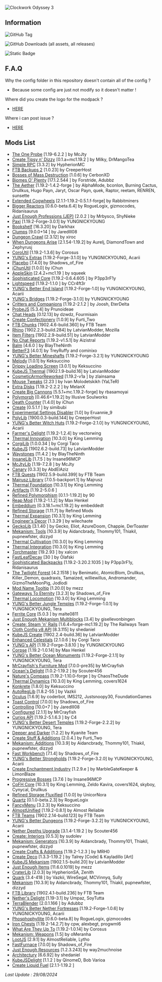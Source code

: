 
![Clockwork Odyssey 3](https://github.com/user-attachments/assets/e9c22a60-568d-46e6-818c-9d56a49182dc)


## Information

![GitHub Tag](https://img.shields.io/github/v/tag/RLLanonymous/Clockwork-Odyssey-Modpack?sort=date&style=for-the-badge&logo=gitbook)

![GitHub Downloads (all assets, all releases)](https://img.shields.io/github/downloads/RLLanonymous/Clockwork-Odyssey-Modpack/total?style=for-the-badge&logo=github&color=%23209403)

![Static Badge](https://img.shields.io/badge/Latest%20Minecraft%20Version%20Supported-1.19.2-%2307b1e0?style=for-the-badge)

## F.A.Q

Why the config folder in this repository doesn't contain all of the config ?

- Because some config are just not modify so it doesn't matter !

Where did you create the logo for the modpack ?

- [HERE](https://www.titlemc.app/)

Where i can post issue ? 

- [HERE](https://github.com/RLLanonymous/Clockwork-Odyssey-Modpack/issues)

## Mods List

- [The One Probe](https://www.curseforge.com/projects/245211) [1.19-6.2.2
] by McJty
- [Create Tipsy n' Dizzy](https://www.curseforge.com/projects/952062) [0.1.a+mc1.19.2
] by Milky, DrMangoTea
- [Simple RPC](https://www.curseforge.com/projects/411816) [3.3.2] by HypherionMC
- [FTB Backups 2](https://www.curseforge.com/projects/622737) [1.0.23] by CreeperHost
- [Bosses of Mass Destruction](https://www.curseforge.com/projects/941573) [1.0.6] by CerbonXD
- [Biomes O' Plenty](https://www.curseforge.com/projects/220318) [17.1.2.544
] by Forstride, Adubbz
- [The Aether](https://www.curseforge.com/projects/255308) [1.19.2-1.4.2-forge
] by AlphaMode, bconlon, Burning Cactus, Drullkus, Hugo Payn, Jaryt, Oscar Payn, quek, Raptor, reetam, RENREN, sunsette
- [Extended Cogwheels](https://www.curseforge.com/projects/739973) [2.1.1-1.19.2-0.5.1.f-forge] by Rabbitminers
- [Bigger Reactors](https://www.curseforge.com/projects/407780) [0.6.0-beta.6.4] by RogueLogix, gizmocodes, Ridanisaurus
- [Just Enough Professions (JEP)](https://www.curseforge.com/projects/417645) [2.0.2
] by Mrbysco, ShyNieke
- [Paxi](https://www.curseforge.com/projects/515708) [1.19.2-Forge-3.0.1] by YUNGNICKYOUNG
- [Bookshelf](https://www.curseforge.com/projects/228525) [16.3.20] by Darkhax
- [Clumps](https://www.curseforge.com/projects/256717) [9.0.0+14
] by Jaredlll08
- [Dungeon Crawl](https://www.curseforge.com/projects/324973) [2.3.12] by xiroc
- [When Dungeons Arise](https://www.curseforge.com/projects/442508) [2.1.54-1.19.2] by Aurelj, DiamondTown and Zephyrusj
- [CoroUtil](https://www.curseforge.com/projects/237749) [1.19.2-1.3.6] by Corosus
- [YUNG's Extras](https://www.curseforge.com/projects/480006) [1.19.2-Forge-3.1.0] by YUNGNICKYOUNG, Acarii
- [Placebo](https://www.curseforge.com/projects/283644) [7.4.0] by Shadows_of_Fire
- [iChunUtil](https://www.curseforge.com/projects/229060) [1.0.0] by iChun
- [AppleSkin](https://www.curseforge.com/projects/248787) [2.4.2+mc1.19
] by squeek
- [Sophisticated Core](https://www.curseforge.com/projects/618298) [1.19.2-0.6.4.605
] by P3pp3rF1y
- [Lightspeed](https://modrinth.com/mod/US93mifm) [1.19.2-1.1.0
] by CCr4ft3r
- [YUNG's Better End Island](https://www.curseforge.com/projects/901344) [1.19.2-Forge-1.0] by YUNGNICKYOUNG, Acarii
- [YUNG's Bridges](https://www.curseforge.com/projects/536660) [1.19.2-Forge-3.1.0] by YUNGNICKYOUNG
- [Critters and Companions](https://www.curseforge.com/projects/574913) [1.19.2-2.1.2
] by Joosh, EterDelta
- [ProbeJS](https://www.curseforge.com/projects/585406) [5.3.4] by Prunoideae
- [Chat Heads](https://www.curseforge.com/projects/407206) [0.12.13] by dzwdz, Fourmisain
- [Create Confectionery](https://www.curseforge.com/projects/531834) [1.0.9] by Furti_Two
- [FTB Chunks](https://www.curseforge.com/projects/314906) [1902.4.6-build.360] by FTB Team
- [Rhino](https://www.curseforge.com/projects/416294) [1902.2.3-build.284] by LatvianModder, Mozilla
- [Item Filters](https://www.curseforge.com/projects/309674) [1902.2.9-build.51] by LatvianModder
- [No Chat Reports](https://www.curseforge.com/projects/634062) [1.19.2-v1.5.1] by Aizistral
- [Balm](https://www.curseforge.com/projects/531761) [4.6.0
] by BlayTheNinth
- [BetterF3](https://www.curseforge.com/projects/401648) [4.0.1] by TreyRuffy and cominixo
- [YUNG's Better Mineshafts](https://www.curseforge.com/projects/389665) [1.19.2-Forge-3.2.1] by YUNGNICKYOUNG
- [Melody](https://www.curseforge.com/projects/938643) [1.0.1] by Keksuccino
- [Drippy Loading Screen](https://www.curseforge.com/projects/511770) [3.0.1] by Keksuccino
- [KubeJS Thermal](https://www.curseforge.com/projects/421694) [1902.1.9-build.16] by LatvianModder
- [CosmeticArmorReworked](https://www.curseforge.com/projects/237307) [1.19.2-v1a
] by zlainsama
- [Mouse Tweaks](https://www.curseforge.com/projects/60089) [2.23
] by Ivan Molodetskikh (YaLTeR)
- [Extra Disks](https://www.curseforge.com/projects/351491) [1.19.2-2.2.2
] by MelanX
- [Create Big Cannons](https://www.curseforge.com/projects/646668) [5.5.1+mc.1.19.2-forge] by rbasamoyai
- [Polymorph](https://www.curseforge.com/projects/388800) [0.46.6+1.19.2] by Illusive Soulworks
- [Death Counter](https://www.curseforge.com/projects/229068) [1.4.0] by iChun
- [Create](https://www.curseforge.com/projects/328085) [0.5.1.f
] by simibubi
- [Experimental Settings Disabler](https://www.curseforge.com/projects/926083) [1.0] by Eruannie_9
- [PolyLib](https://www.curseforge.com/projects/576589) [1900.0.3-build.144] by CreeperHost
- [YUNG's Better Witch Huts](https://www.curseforge.com/projects/631401) [1.19.2-Forge-2.1.0] by YUNGNICKYOUNG, Acarii
- [Farmer's Delight](https://www.curseforge.com/projects/398521) [1.19.2-1.2.4] by vectorwing
- [Thermal Innovation](https://www.curseforge.com/projects/291737) [10.3.0] by King Lemming
- [CorgiLib](https://www.curseforge.com/projects/693313) [1.0.0.34
] by Corgi Taco
- [KubeJS](https://www.curseforge.com/projects/238086) [1902.6.2-build.73] by LatvianModder
- [Waystones](https://www.curseforge.com/projects/245755) [11.4.2
] by BlayTheNinth
- [InsaneLib](https://www.curseforge.com/projects/465109) [1.7.5
] by Insane96MCP
- [McJtyLib](https://www.curseforge.com/projects/233105) [1.19-7.2.8
] by McJty
- [Canary](https://www.curseforge.com/projects/665658) [0.3.3] by AbdElAziz
- [FTB Quests](https://www.curseforge.com/projects/289412) [1902.5.9-build.399] by FTB Team
- [Majrusz Library](https://www.curseforge.com/projects/437409) [7.0.5-backport.1] by Majrusz
- [Thermal Foundation](https://www.curseforge.com/projects/222880) [10.3.1] by King Lemming
- [Artifacts](https://www.curseforge.com/projects/312353) [1.19.2-5.0.6
]
- [Refined Polymorphism](https://www.curseforge.com/projects/943086) [0.1.1-1.19.2] by 90
- [Reap Mod](https://www.curseforge.com/projects/244256) [1.19.2-1.1.2] by Max Henkel
- [Embeddium](https://www.curseforge.com/projects/908741) [0.3.18.1+mc1.19.2] by embeddedt
- [Refined Storage](https://www.curseforge.com/projects/243076) [1.11.7] by Refined Mods
- [Thermal Expansion](https://www.curseforge.com/projects/69163) [10.3.1] by King Lemming
- [Engineer's Decor](https://www.curseforge.com/projects/313866) [1.3.29
] by wilechaote
- [GeckoLib](https://www.curseforge.com/projects/388172) [3.1.40
] by Gecko, Eliot, AzureDoom, Chappie, DerToaster
- [Mekanism: Tools](https://www.curseforge.com/projects/268567) [10.3.9] by Aidancbrady, Thommy101, Thiakil, pupnewfster, dizzyd
- [Thermal Cultivation](https://www.curseforge.com/projects/271835) [10.3.0] by King Lemming
- [Thermal Integration](https://www.curseforge.com/projects/626708) [10.3.0] by King Lemming
- [Torchmaster](https://www.curseforge.com/projects/254268) [19.2.93
] by xalcon
- [FastLeafDecay](https://www.curseforge.com/projects/230976) [30
] by Olafski
- [Sophisticated Backpacks](https://www.curseforge.com/projects/422301) [1.19.2-3.20.2.1035
] by P3pp3rF1y, Ridanisaurus
- [The Twilight Forest](https://www.curseforge.com/projects/227639) [4.2.1518
] by Benimatic, AtomicBlom, Drullkus, Killer_Demon, quadraxis, Tamaized, williewillus, Andromander, GizmoTheMoonPig, Jodlodi
- [Mod Name Tooltip](https://www.curseforge.com/projects/238747) [1.20.0] by mezz
- [Gateways To Eternity](https://www.curseforge.com/projects/417802) [3.2.3] by Shadows_of_Fire
- [Thermal Locomotion](https://www.curseforge.com/projects/406959) [10.3.0] by King Lemming
- [YUNG's Better Jungle Temples](https://www.curseforge.com/projects/897669) [1.19.2-Forge-1.0.1] by YUNGNICKYOUNG, Tera
- [Ferrite Core](https://www.curseforge.com/projects/429235) [5.0.3
] by malte0811
- [Just Enough Mekanism Multiblocks](https://www.curseforge.com/projects/898746) [3.4] by gisellevonbingen
- [Create: Steam 'n' Rails](https://www.curseforge.com/projects/688231) [1.6.4+forge-mc1.19.2] by The Railways Team
- [Cloth Config v8 API](https://www.curseforge.com/projects/348521) [8.3.115] by shedaniel
- [KubeJS Create](https://www.curseforge.com/projects/429371) [1902.2.4-build.36] by LatvianModder
- [Enhanced Celestials](https://www.curseforge.com/projects/438447) [2.1.0.6
] by Corgi Taco
- [YUNG's API](https://www.curseforge.com/projects/421850) [1.19.2-Forge-3.8.10
] by YUNGNICKYOUNG
- [Corpse](https://www.curseforge.com/projects/316582) [1.19.2-1.0.14] by Max Henkel
- [YUNG's Better Ocean Monuments](https://www.curseforge.com/projects/689238) [1.19.2-Forge-2.1.1] by YUNGNICKYOUNG, Tera
- [MrCrayfish's Furniture Mod](https://www.curseforge.com/projects/55438) [7.0.0-pre35] by MrCrayfish
- [Ocean's Delight](https://www.curseforge.com/projects/841262) [1.0.2-1.19.2
] by Scouter456
- [Nature's Compass](https://www.curseforge.com/projects/252848) [1.19.2-1.10.0-forge
] by ChaosTheDude
- [Thermal Dynamics](https://www.curseforge.com/projects/227443) [10.3.0] by King Lemming, covers1624
- [Konkrete](https://www.curseforge.com/projects/410295) [1.8.0] by Keksuccino
- [AutoRegLib](https://www.curseforge.com/projects/250363) [1.8.2-55
] by Vazkii
- [Oculus](https://www.curseforge.com/projects/581495) [1.6.9] by coderbot, IMS212, Justsnoopy30, FoundationGames
- [Toast Control](https://www.curseforge.com/projects/271740) [7.0.0] by Shadows_of_Fire
- [Controlling](https://www.curseforge.com/projects/250398) [10.0+7
] by Jaredlll08
- [Configured](https://www.curseforge.com/projects/457570) [2.1.1] by MrCrayfish
- [Curios API](https://www.curseforge.com/projects/309927) [1.19.2-5.1.6.3
] by C4
- [YUNG's Better Desert Temples](https://www.curseforge.com/projects/631016) [1.19.2-Forge-2.2.2] by YUNGNICKYOUNG, Tera
- [Deeper and Darker](https://www.curseforge.com/projects/659011) [1.2.2] by Kyanite Team
- [Create Stuff & Additions](https://www.curseforge.com/projects/466792) [2.0.4.] by Furti_Two
- [Mekanism: Additions](https://www.curseforge.com/projects/345425) [10.3.9] by Aidancbrady, Thommy101, Thiakil, pupnewfster, dizzyd
- [Fast Workbench](https://www.curseforge.com/projects/288885) [7.1.4] by Shadows_of_Fire
- [YUNG's Better Strongholds](https://www.curseforge.com/projects/465575) [1.19.2-Forge-3.2.0] by YUNGNICKYOUNG, Acarii
- [Create Enchantment Industry](https://www.curseforge.com/projects/688768) [1.2.9.e
] by MarbleGateKeeper & LimonBlaze
- [Progressive Bosses](https://www.curseforge.com/projects/289466) [3.7.6
] by Insane96MCP
- [CoFH Core](https://www.curseforge.com/projects/69162) [10.3.1] by King Lemming, Zeldo Kavira, covers1624, skyboy, Cynycal, Drullkus
- [Refined Storage Fluxified](https://www.curseforge.com/projects/383669) [1.0.0] by UnicorNora
- [Quartz](https://www.curseforge.com/projects/552262) [0.1.0-beta.2.3] by RogueLogix
- [FancyMenu](https://www.curseforge.com/projects/367706) [3.2.3] by Keksuccino
- [AlmostUnified](https://www.curseforge.com/projects/633823) [1.19.2-0.8.1] by Almost Reliable
- [FTB Teams](https://www.curseforge.com/projects/404468) [1902.2.14-build.123] by FTB Team
- [YUNG's Better Dungeons](https://www.curseforge.com/projects/510089) [1.19.2-Forge-3.2.2] by YUNGNICKYOUNG, Acarii
- [Nether Depths Upgrade](https://www.curseforge.com/projects/670011) [3.1.4-1.19.2
] by Scouter456
- [Create: Interiors](https://www.curseforge.com/projects/906239) [0.5.3] by sudolev
- [Mekanism: Generators](https://www.curseforge.com/projects/268566) [10.3.9] by Aidancbrady, Thommy101, Thiakil, pupnewfster, dizzyd
- [Create Crafts & Additions](https://www.curseforge.com/projects/439890) [1.19.2-1.2.3
] by MRH0
- [Create Deco](https://www.curseforge.com/projects/509285) [1.3.3-1.19.2
] by Talrey [Code] & Kayladillo [Art]
- [KubeJS Mekanism](https://www.curseforge.com/projects/418651) [1902.1.5-build.20] by LatvianModder
- [Just Enough Items](https://www.curseforge.com/projects/238222) [11.6.0.1019] by mezz
- [CraterLib](https://www.curseforge.com/projects/867099) [2.0.3] by HypherionSA, Zenith
- [Quark](https://www.curseforge.com/projects/243121) [3.4-418
] by Vazkii, WireSegal, MCVinnyq, Sully
- [Mekanism](https://www.curseforge.com/projects/268560) [10.3.9] by Aidancbrady, Thommy101, Thiakil, pupnewfster, dizzyd
- [FTB Library](https://www.curseforge.com/projects/404465) [1902.4.1-build.236] by FTB Team
- [Nether's Delight](https://www.curseforge.com/projects/496394) [1.19-3.1] by Umpaz, SoyTutta
- [TerraBlender](https://www.curseforge.com/projects/563928) [2.0.1.166
] by Adubbz
- [YUNG's Better Nether Fortresses](https://www.curseforge.com/projects/817651) [1.19.2-Forge-1.0.6] by YUNGNICKYOUNG, Acarii
- [Phosphophyllite](https://www.curseforge.com/projects/412551) [0.6.0-beta.8] by RogueLogix, gizmocodes
- [Iron Chests](https://www.curseforge.com/projects/228756) [1.19.2-14.2.7] by cpw, alexbegt, progwml6
- [What Are They Up To](https://www.curseforge.com/projects/945479) [1.19.2-1.0.14] by Corosus
- [Mekanism: Weapons](https://www.curseforge.com/projects/929829) [1.5] by oMeranha
- [LootJS](https://www.curseforge.com/projects/570630) [2.9.1] by AlmostReliable, Lytho
- [FastFurnace](https://www.curseforge.com/projects/299540) [7.0.0] by Shadows_of_Fire
- [Just Enough Resources](https://www.curseforge.com/projects/240630) [1.2.3.243] by way2muchnoise
- [Architectury](https://www.curseforge.com/projects/419699) [6.6.92] by shedaniel
- [KubeJSDelight](https://www.curseforge.com/projects/864875) [1.1.2
] by QinomeD, Bob Varioa
- [Create Liquid Fuel](https://www.curseforge.com/projects/840734) [2.1.1-1.19.2
]

 *Last Update : 29/08/2024*
